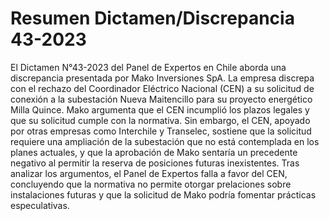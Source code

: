 # Resumen Dictamen/Discrepancia 43-2023
El Dictamen N°43-2023 del Panel de Expertos en Chile aborda una discrepancia presentada por Mako Inversiones SpA. La empresa discrepa con el rechazo del Coordinador Eléctrico Nacional (CEN) a su solicitud de conexión a la subestación Nueva Maitencillo para su proyecto energético Milla Quince. Mako argumenta que el CEN incumplió los plazos legales y que su solicitud cumple con la normativa. Sin embargo, el CEN, apoyado por otras empresas como Interchile y Transelec, sostiene que la solicitud requiere una ampliación de la subestación que no está contemplada en los planes actuales, y que la aprobación de Mako sentaría un precedente negativo al permitir la reserva de posiciones futuras inexistentes. Tras analizar los argumentos, el Panel de Expertos falla a favor del CEN, concluyendo que la normativa no permite otorgar prelaciones sobre instalaciones futuras y que la solicitud de Mako podría fomentar prácticas especulativas.